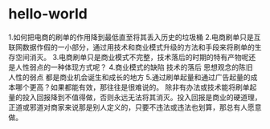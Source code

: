 # hello-world
1.如何把电商的刷单的作用降到最低直至将其丢入历史的垃圾桶
2.电商刷单只是互联网数据作假的一小部分，通过用技术和商业模式升级的方法和手段来将刷单的生存空间消灭。
3.电商刷单只是商业模式不完整，技术落后的时期的特有产物呢还是人性弱点的一种体现方式呢？
4.商业模式的缺陷 技术的落后 思想观念的陈旧 人性的弱点 都是商业机会诞生和成长的地方
5.通过刷单起量和通过广告起量的成本哪个更高？如果都能有效，那往往是很难说的。 除非有办法或技术能将刷单起量的投入回报降到不值得做，否则永远无法将其消灭。投入回报是商业的硬道理，正道或邪道对商家来说那是别人定义的，只要不违法或违法也划算，那总有人愿意做。
